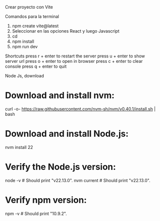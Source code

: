 Crear proyecto con Vite

Comandos para la terminal
1. npm create vite@latest
2. Seleccionar en las opciones React y luego Javascript
3. cd <nombre-del-proyecto>
4. npm install
5. npm run dev

Shortcuts
  press r + enter to restart the server
  press u + enter to show server url
  press o + enter to open in browser
  press c + enter to clear console
  press q + enter to quit

Node Js, download 
# Download and install nvm:
curl -o- https://raw.githubusercontent.com/nvm-sh/nvm/v0.40.1/install.sh | bash
# Download and install Node.js:
nvm install 22
# Verify the Node.js version:
node -v # Should print "v22.13.0".
nvm current # Should print "v22.13.0".
# Verify npm version:
npm -v # Should print "10.9.2".


